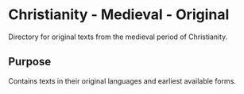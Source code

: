 # Christianity - Medieval - Original

Directory for original texts from the medieval period of Christianity.

## Purpose
Contains texts in their original languages and earliest available forms.
